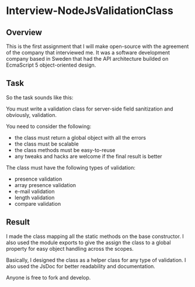 # Interview-NodeJsValidationClass

## Overview
This is the first assignment that I will make open-source with the agreement of the company that interviewed me. It was a software development company based in Sweden that had the API architecture builded on EcmaScript 5 object-oriented design.

## Task

So the task sounds like this: 

You must write a validation class for server-side field sanitization and obviously, validation. 

You need to consider the following:

- the class must return a global object with all the errors 
- the class must be scalable
- the class methods must be easy-to-reuse
- any tweaks and hacks are welcome if the final result is better

The class must have the following types of validation:

- presence validation
- array presence validation
- e-mail validation
- length validation
- compare validation

## Result

I made the class mapping all the static methods on the base constructor. I also used the module exports to give the assign the class to a global property for easy object handling across the scopes.

Basically, I designed the class as a helper class for any type of validation. I also used the JsDoc for better readability and documentation. 

Anyone is free to fork and develop.
